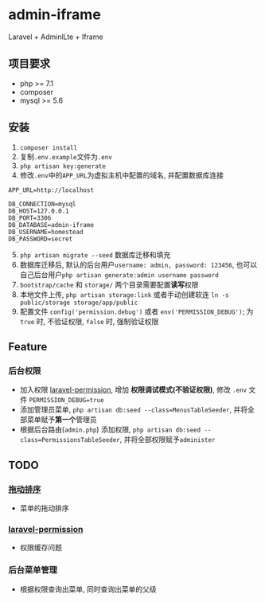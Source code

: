 # admin-iframe
Laravel + AdminlLte + Iframe

## 项目要求

- php >= 7.1
- composer
- mysql >= 5.6

## 安装

1. `composer install`
2. 复制`.env.example`文件为`.env`
3. `php artisan key:generate`
4. 修改`.env`中的`APP_URL`为虚拟主机中配置的域名, 并配置数据库连接
```
APP_URL=http://localhost

DB_CONNECTION=mysql
DB_HOST=127.0.0.1
DB_PORT=3306
DB_DATABASE=admin-iframe
DB_USERNAME=homestead
DB_PASSWORD=secret
```
5. `php artisan migrate --seed` 数据库迁移和填充
6. 数据库迁移后, 默认的后台用户`username: admin, password: 123456`, 也可以自己后台用户`php artisan generate:admin username password`
7. `bootstrap/cache` 和 `storage/` 两个目录需要配置**读写**权限
8. 本地文件上传, `php artisan storage:link` 或者手动创建软连 `ln -s public/storage storage/app/public`
9. 配置文件 `config('permission.debug')` 或者 `env('PERMISSION_DEBUG')`; 为 `true` 时, 不验证权限, `false` 时, 强制验证权限

## Feature

### 后台权限

- 加入权限 [laravel-permission](https://github.com/spatie/laravel-permission), 增加 **权限调试模式(不验证权限)**, 修改 `.env` 文件 `PERMISSION_DEBUG=true`
- 添加管理员菜单, `php artisan db:seed --class=MenusTableSeeder`, 并将全部菜单赋予**第一个**管理员
- 根据后台路由(`admin.php`) 添加权限, `php artisan db:seed --class=PermissionsTableSeeder`, 并将全部权限赋予`administer`

## TODO

### [拖动排序](https://github.com/RubaXa/Sortable)

- 菜单的拖动排序

### [laravel-permission](https://github.com/spatie/laravel-permission)

- 权限缓存问题

### 后台菜单管理

- 根据权限查询出菜单, 同时查询出菜单的父级
